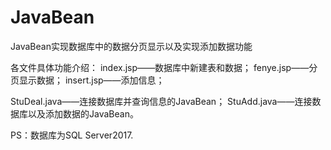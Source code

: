 # JavaBean
JavaBean实现数据库中的数据分页显示以及实现添加数据功能

各文件具体功能介绍：
index.jsp——数据库中新建表和数据；
fenye.jsp——分页显示数据；
insert.jsp——添加信息；

StuDeal.java——连接数据库并查询信息的JavaBean；
StuAdd.java——连接数据库以及添加数据的JavaBean。

PS：数据库为SQL Server2017.
